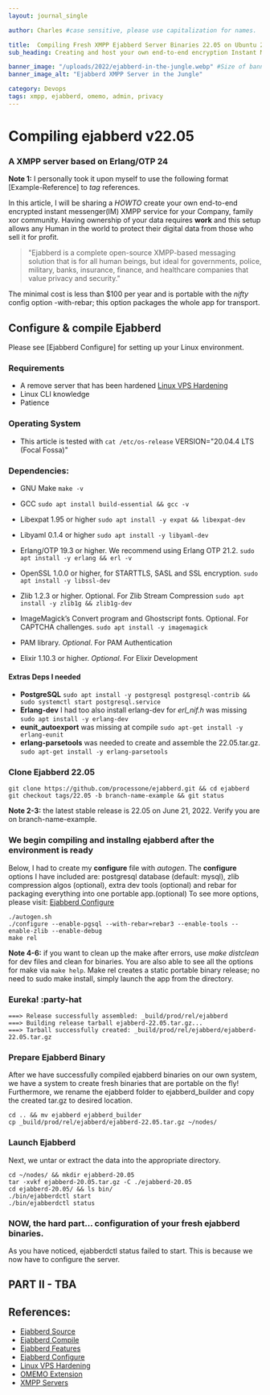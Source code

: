 ```yaml
---
layout: journal_single

author: Charles #case sensitive, please use capitalization for names.

title:  Compiling Fresh XMPP Ejabberd Server Binaries 22.05 on Ubuntu 20.04 with Erlang OTP 24
sub_heading: Creating and host your own end-to-end encryption Instant Messenger app

banner_image: "/uploads/2022/ejabberd-in-the-jungle.webp" #Size of banner_image 800x500
banner_image_alt: "Ejabberd XMPP Server in the Jungle"

category: Devops
tags: xmpp, ejabberd, omemo, admin, privacy
---
```



# Compiling ejabberd v22.05
### A XMPP server based on Erlang/OTP 24

**Note 1:** I personally took it upon myself to use the following format [Example-Reference] to *tag* references.

In this article, I will be sharing a *HOWTO* create your own end-to-end encrypted instant messenger(IM) XMPP service for your Company, family xor community. Having ownership of your data requires **work** and this setup allows any Human in the world to protect their digital data from those who sell it for profit. 

> "Ejabberd is a complete open-source XMPP-based messaging solution that is for all human beings, but ideal for governments, police, military, banks, insurance, finance, and healthcare companies that value privacy and security."

The minimal cost is less than $100 per year and is portable with the *nifty* config option -with-rebar; this option packages the whole app for transport. 

## Configure & compile Ejabberd

Please see [Ejabberd Configure] for setting up your Linux environment.

### Requirements
- A remove server that has been hardened [Linux VPS Hardening](https://www.sharpetronics.com/blog/tutorials/2021/07/26/linux-vps-hardening-init/) 
- Linux CLI knowledge
- Patience

### Operating System
- This article is tested with `cat /etc/os-release` VERSION="20.04.4 LTS (Focal Fossa)"

### Dependencies: 
- GNU Make `make -v`
- GCC `sudo apt install build-essential && gcc -v`
- Libexpat 1.95 or higher `sudo apt install -y expat && libexpat-dev`
- Libyaml 0.1.4 or higher `sudo apt install -y libyaml-dev`
- Erlang/OTP 19.3 or higher. We recommend using Erlang OTP 21.2. `sudo apt install -y erlang && erl -v`
- OpenSSL 1.0.0 or higher, for STARTTLS, SASL and SSL encryption. `sudo apt install -y libssl-dev`
- Zlib 1.2.3 or higher. Optional. For Zlib Stream Compression `sudo apt install -y zlib1g && zlib1g-dev`
- ImageMagick’s Convert program and Ghostscript fonts. Optional. For CAPTCHA challenges. `sudo apt install -y imagemagick`

- PAM library. *Optional*. For PAM Authentication
- Elixir 1.10.3 or higher. *Optional*. For Elixir Development

#### Extras Deps I needed
- **PostgreSQL** `sudo apt install -y postgresql postgresql-contrib && sudo systemctl start postgresql.service`
- **Erlang-dev** I had too also install erlang-dev for *erl_nif.h* was missing `sudo apt install -y erlang-dev`
- **eunit_autoexport** was missing at compile `sudo apt-get install -y erlang-eunit`
- **erlang-parsetools** was needed to create and assemble the 22.05.tar.gz. `sudo apt-get install -y erlang-parsetools`

### Clone Ejabberd 22.05
```
git clone https://github.com/processone/ejabberd.git && cd ejabberd
git checkout tags/22.05 -b branch-name-example && git status
```
**Note 2-3:** the latest stable release is 22.05 on June 21, 2022. Verify you are on branch-name-example.

### We begin compiling and installng **ejabberd** after the environment is ready

Below, I had to create my **configure** file with *autogen*. The **configure** options I have included are: postgresql database (default: mysql), zlib compression algos (optional), extra dev tools (optional) and rebar for packaging everything into one portable app.(optional) To see more options, please visit: [Ejabberd Configure](https://github.com/processone/ejabberd/blob/22.05/COMPILE.md)

```
./autogen.sh
./configure --enable-pgsql --with-rebar=rebar3 --enable-tools --enable-zlib --enable-debug
make rel
```
**Note 4-6:** if you want to clean up the make after errors, use *make distclean* for dev files and clean for binaries. You are also able to see all the options for make via `make help`. Make rel creates a static portable binary release; no need to sudo make install, simply launch the app from the directory.

### Eureka! :party-hat
```
===> Release successfully assembled: _build/prod/rel/ejabberd
===> Building release tarball ejabberd-22.05.tar.gz...
===> Tarball successfully created: _build/prod/rel/ejabberd/ejabberd-22.05.tar.gz
```
### Prepare Ejabberd Binary

After we have successfully compiled ejabberd binaries on our own system, we have a system to create fresh binaries that are portable on the fly! Furthermore, we rename the ejabberd folder to ejabberd_builder and copy the created tar.gz to desired location. 

```
cd .. && mv ejabberd ejabberd_builder
cp _build/prod/rel/ejabberd/ejabberd-22.05.tar.gz ~/nodes/

```

### Launch Ejabberd

Next, we untar or extract the data into the appropriate directory.
```
cd ~/nodes/ && mkdir ejabberd-20.05
tar -xvkf ejabberd-20.05.tar.gz -C ./ejabberd-20.05
cd ejabberd-20.05/ && ls bin/
./bin/ejabberdctl start
./bin/ejabberdctl status
```

### NOW, the hard part... configuration of your fresh ejabberd binaries.

As you have noticed, ejabberdctl status failed to start. This is because we now have to configure the server. 

## PART II - TBA

## References: 

- [Ejabberd Source](https://github.com/processone/ejabberd/blob/22.05/COMPILE.md)
- [Ejabberd Compile](https://docs.ejabberd.im/admin/installation/#source-code)
- [Ejabberd Features](https://www.ejabberd.im/)
- [Ejabberd Configure](https://www.process-one.net/blog/how-to-configure-ejabberd-to-get-100-in-xmpp-compliance-test/)
- [Linux VPS Hardening](https://www.sharpetronics.com/blog/tutorials/2021/07/26/linux-vps-hardening-init/)
- [OMEMO Extension](https://conversations.im/omemo/)
- [XMPP Servers](https://xmpp.org/software/servers/)